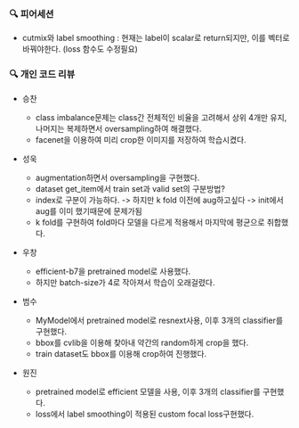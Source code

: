### 🔍 피어세션

- cutmix와 label smoothing : 현재는 label이 scalar로 return되지만, 이를 벡터로 바꿔야한다. (loss 함수도 수정필요)

### 🔍 개인 코드 리뷰

- 승찬

  - class imbalance문제는 class간 전체적인 비율을 고려해서 상위 4개만 유지, 나머지는 복제하면서 oversampling하여 해결했다.
  - facenet을 이용하여 미리 crop한 이미지를 저장하여 학습시켰다.

- 성욱

  - augmentation하면서 oversampling을 구현했다.
  - dataset get_item에서 train set과 valid set의 구분방법?
  - index로 구분이 가능하다. -> 하지만 k fold 이전에 aug하고싶다 -> init에서 aug를 이미 했기때문에 문제가됨
  - k fold를 구현하여 fold마다 모델을 다르게 적용해서 마지막에 평균으로 취합했다.

- 우창

  - efficient-b7을 pretrained model로 사용했다.
  - 하지만 batch-size가 4로 작아져서 학습이 오래걸렸다.

- 범수

  - MyModel에서 pretrained model로 resnext사용, 이후 3개의 classifier를 구현했다.
  - bbox를 cvlib을 이용해 찾아내 약간의 random하게 crop을 했다.
  - train dataset도 bbox를 이용해 crop하여 진행했다.

- 원진
  - pretrained model로 efficient 모델을 사용, 이후 3개의 classifier를 구현했다.
  - loss에서 label smoothing이 적용된 custom focal loss구현했다.
